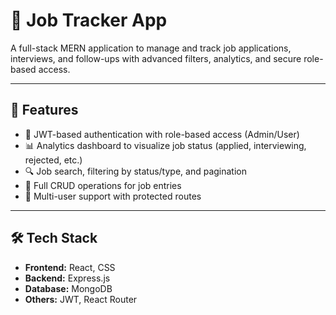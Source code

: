 # 📂 Job Tracker App

A full-stack MERN application to manage and track job applications, interviews, and follow-ups with advanced filters, analytics, and secure role-based access.

---

## 🚀 Features

- 🔐 JWT-based authentication with role-based access (Admin/User)
- 📊 Analytics dashboard to visualize job status (applied, interviewing, rejected, etc.)
- 🔍 Job search, filtering by status/type, and pagination
- 📝 Full CRUD operations for job entries
- 👥 Multi-user support with protected routes

---

## 🛠️ Tech Stack

- **Frontend:** React, CSS
- **Backend:**  Express.js
- **Database:** MongoDB
- **Others:** JWT, React Router
